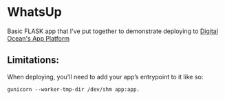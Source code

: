 # WhatsUp
Basic FLASK app that I've put together to demonstrate deploying to [Digital Ocean's App Platform](https://docs.digitalocean.com/products/app-platform/)

## Limitations:
When deploying, you'll need to add your app’s entrypoint to it like so: 

```
gunicorn --worker-tmp-dir /dev/shm app:app.
```
